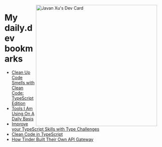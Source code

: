 
<a href="https://app.daily.dev/JavanXU"><img align="right" src="https://api.daily.dev/devcards/e45a150971844cd6959a94bb94e861ea.png?r=quw" width="400" alt="Javan Xu's Dev Card"/></a>

# My daily.dev bookmarks
<!-- daily.dev BOOKMARKS:START -->
- [Clean Up Code Smells with Clean Code: TypeScript Edition](https://app.daily.dev/posts/d6aiMhL44?utm_source=rss&utm_medium=bookmarks&utm_campaign=6ueXw3FRNQzpNtewCDbI6)
- [Tools I Am Using On A Daily Basis](https://app.daily.dev/posts/rECk6xagZ?utm_source=rss&utm_medium=bookmarks&utm_campaign=6ueXw3FRNQzpNtewCDbI6)
- [Improve your TypeScript Skills with Type Challenges](https://app.daily.dev/posts/Vz2z3nXeb?utm_source=rss&utm_medium=bookmarks&utm_campaign=6ueXw3FRNQzpNtewCDbI6)
- [Clean Code in TypeScript](https://app.daily.dev/posts/xvdHkKJJx?utm_source=rss&utm_medium=bookmarks&utm_campaign=6ueXw3FRNQzpNtewCDbI6)
- [How Tinder Built Their Own API Gateway](https://app.daily.dev/posts/Ka_Bh_Tgj?utm_source=rss&utm_medium=bookmarks&utm_campaign=6ueXw3FRNQzpNtewCDbI6)
<!-- daily.dev BOOKMARKS:END -->
